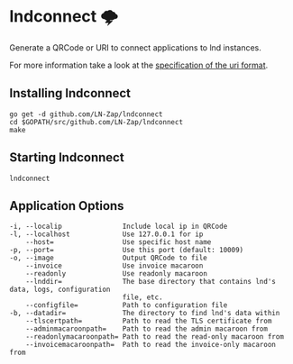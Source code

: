 # lndconnect 🌩

Generate a QRCode or URI to connect applications to lnd instances.

For more information take a look at the [specification of the uri format](lnd_connect_uri.md).

## Installing lndconnect

```
go get -d github.com/LN-Zap/lndconnect
cd $GOPATH/src/github.com/LN-Zap/lndconnect
make
```

## Starting lndconnect

```
lndconnect
```

## Application Options

```
-i, --localip               Include local ip in QRCode
-l, --localhost             Use 127.0.0.1 for ip
    --host=                 Use specific host name
-p, --port=                 Use this port (default: 10009)
-o, --image                 Output QRCode to file
    --invoice               Use invoice macaroon
    --readonly              Use readonly macaroon
    --lnddir=               The base directory that contains lnd's data, logs, configuration
                            file, etc.
    --configfile=           Path to configuration file
-b, --datadir=              The directory to find lnd's data within
    --tlscertpath=          Path to read the TLS certificate from
    --adminmacaroonpath=    Path to read the admin macaroon from
    --readonlymacaroonpath= Path to read the read-only macaroon from
    --invoicemacaroonpath=  Path to read the invoice-only macaroon from

```
